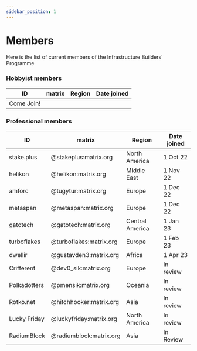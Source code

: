 ```yaml
---
sidebar_position: 1
---
```


# Members

Here is the list of current members of the Infrastructure Builders' Programme

### Hobbyist members

| ID         | matrix | Region | Date joined |
| ---------- | ------ | ------ | ----------- |
| Come Join! |        |        |             |


### Professional members

| ID           | matrix                  | Region          | Date joined |
| ------------ | ----------------------- | --------------- | ----------- |
| stake.plus   | @stakeplus:matrix.org   | North America   | 1 Oct 22    |
| helikon      | @helikon:matrix.org     | Middle East     | 1 Nov 22    |
| amforc       | @tugytur:matrix.org     | Europe          | 1 Dec 22    |
| metaspan     | @metaspan:matrix.org    | Europe          | 1 Dec 22    |
| gatotech     | @gatotech:matrix.org    | Central America | 1 Jan 23    |
| turboflakes  | @turboflakes:matrix.org | Europe          | 1 Feb 23    |
| dwellir      | @gustavden3:matrix.org  | Africa          | 1 Apr 23    |
| Crifferent   | @dev0_sik:matrix.org    | Europe          | In review   |
| Polkadotters | @pmensik:matrix.org     | Oceania         | In review   |
| Rotko.net    | @hitchhooker:matrix.org | Asia            | In review   |
| Lucky Friday | @luckyfriday:matrix.org | North America   | In review   |
| RadiumBlock  | @radiumblock:matrix.org | Asia            | In Review   |
